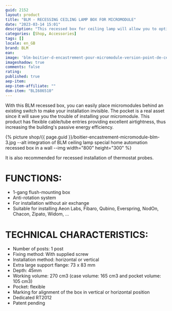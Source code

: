 ```yaml
---
guid: 2152
layout: product 
title: "BLM - RECESSING CEILING LAMP BOX FOR MICROMODULE"
date: "2023-03-14 15:01"
description: "This recessed box for ceiling lamp will allow you to optimize the wiring and installation of your micromodules."
categories: [Shop, Accessories]
tags: []
locale: en_GB
brand: BLM
ean: 
image: 'blm-boitier-d-encastrement-pour-micromodule-version-point-de-centre.jpg'
imageshadow: true
comments: false
rating:  
published: true
aep-item: 
aep-item-affiliate: ""
dom-item: "BLI686510"
---
```

With this BLM recessed box, you can easily place micromodules behind an existing switch to make your installation invisible. The pocket is a real asset since it will save you the trouble of installing your micromodule. This product has flexible cable/tube entries providing excellent airtightness, thus increasing the building's passive energy efficiency.

{% picture shop/{{ page.guid }}/boitier-encastrement-micromodule-blm-3.jpg --alt integration of BLM ceiling lamp special home automation recessed box in a wall --img width="800" height="300" %}

It is also recommended for recessed installation of thermostat probes.

# FUNCTIONS:

- 1-gang flush-mounting box
- Anti-rotation system
- For installation without air exchange
- Suitable for installing Aeon Labs, Fibaro, Qubino, Everspring, NodOn, Chacon, Zipato, Widom, ...

# TECHNICAL CHARACTERISTICS:

- Number of posts: 1 post
- Fixing method: With supplied screw
- Installation method: horizontal or vertical
- Extra large support flange: 73 x 83 mm
- Depth: 45mm
- Working volume: 270 cm3 (case volume: 165 cm3 and pocket volume: 105 cm3)
- Pocket: flexible
- Marking for alignment of the box in vertical or horizontal position
- Dedicated RT2012
- Patent pending